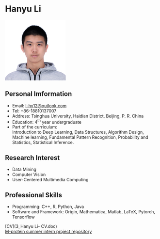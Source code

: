 # Hanyu Li
<img src="photo.jpg" width="200" alt="photo">

## Personal Imformation
- Email: l-hy12@outlook.com
- Tel: +86-18810137007
- Address: Tsinghua University, Haidian District, Beijing, P. R. China
- Education: 4<sup>th</sup> year undergraduate
- Part of the curriculum:   
Introduction to Deep Learning, Data Structures, Algorithm Design, Machine learning, Fundamental Pattern Recognition, Probability and Statistics, Statistical Inference.

## Research Interest
- Data Mining
- Computer Vision
- User-Centered Multimedia Computing

## Professional Skills	
- Programming: C++, R, Python, Java
- Software and Framework: Origin, Mathematica, Matlab, LaTeX, Pytorch, Tensorflow

[CV](3_Hanyu Li- CV.doc)  
[M-protein summer intern project repository](https://github.com/Adamli12/M-protein)
